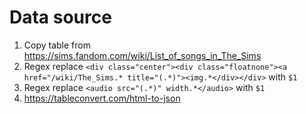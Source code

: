 # Data source

1. Copy table from https://sims.fandom.com/wiki/List_of_songs_in_The_Sims
2. Regex replace `<div class="center"><div class="floatnone"><a href="/wiki/The_Sims.* title="(.*)"><img.*</div></div>` with `$1`
3. Regex replace `<audio src="(.*)" width.*</audio>` with `$1`
4. https://tableconvert.com/html-to-json
